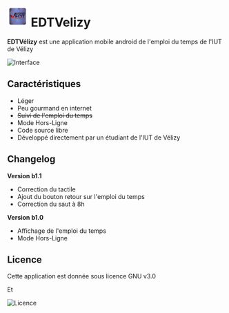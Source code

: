 # <img src="https://github.com/Astropilot/EDTVelizy/blob/master/app/src/main/ic_logo-web.png" height="48px" width="48px" title="Icon" alt="Icon"/> EDTVelizy

**EDTVélizy** est une application mobile android de l'emploi du temps de l'IUT de Vélizy

<img src="http://astropilot.altervista.org/appli/interface3.png" height="437px" width="246px" title="Interface" alt="Interface"/>

## Caractéristiques

* Léger
* Peu gourmand en internet
* ~~Suivi de l'emploi du temps~~
* Mode Hors-Ligne
* Code source libre
* Développé directement par un étudiant de l'IUT de Vélizy

## Changelog

**Version b1.1**
* Correction du tactile
* Ajout du bouton retour sur l'emploi du temps
* Correction du saut à 8h

**Version b1.0**
* Affichage de l'emploi du temps
* Mode Hors-Ligne

## Licence

Cette application est donnée sous licence GNU v3.0

Et

![Licence](https://licensebuttons.net/l/by-nc/4.0/88x31.png)
